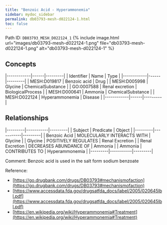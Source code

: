 ```yaml
---
title: "Benzoic Acid - Hyperammonemia"
sidebar: mydoc_sidebar
permalink: db03793-mesh-d022124-1.html
toc: false 
---
```



Path ID: `DB03793_MESH_D022124_1`
{% include image.html url="images/db03793-mesh-d022124-1.png" file="db03793-mesh-d022124-1.png" alt="db03793-mesh-d022124-1" %}

## Concepts

|------------|------|---------|
| Identifier | Name | Type    |
|------------|------|---------|
| MESH:D019817 | Benzoic acid | Drug |
| MESH:D005998 | Glycine | ChemicalSubstance |
| GO:0007588 | Renal excretion | BiologicalProcess |
| MESH:D000641 | Ammonia | ChemicalSubstance |
| MESH:D022124 | Hyperammonemia | Disease |
|------------|------|---------|

## Relationships

|---------|-----------|---------|
| Subject | Predicate | Object  |
|---------|-----------|---------|
| Benzoic Acid | MOLECULARLY INTERACTS WITH | Glycine |
| Glycine | POSITIVELY REGULATES | Renal Excretion |
| Renal Excretion | DECREASES ABUNDANCE OF | Ammonia |
| Ammonia | CONTRIBUTES TO | Hyperammonemia |
|---------|-----------|---------|

Comment: Benzoic acid is used in the salt form sodium benzoate

Reference: 
  - [https://go.drugbank.com/drugs/DB03793#mechanismofaction](https://go.drugbank.com/drugs/DB03793#mechanismofaction)
  - [https://www.accessdata.fda.gov/drugsatfda_docs/label/2005/020645lbl.pdf](https://www.accessdata.fda.gov/drugsatfda_docs/label/2005/020645lbl.pdf)
  - [https://en.wikipedia.org/wiki/Hyperammonemia#Treatment](https://en.wikipedia.org/wiki/Hyperammonemia#Treatment)
